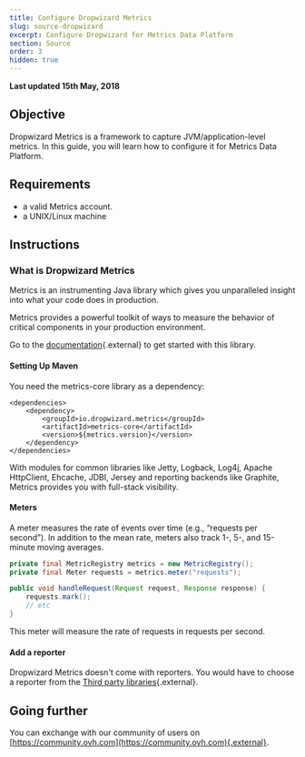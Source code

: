 ```yaml
---
title: Configure Dropwizard Metrics
slug: source-dropwizard
excerpt: Configure Dropwizard for Metrics Data Platform
section: Source
order: 3
hidden: true
---
```

**Last updated 15th May, 2018**

## Objective

Dropwizard Metrics is a framework to capture JVM/application-level metrics. In this guide, you will learn how to configure it for Metrics Data Platform.

## Requirements

- a valid Metrics account.
- a UNIX/Linux machine

## Instructions

### What is Dropwizard Metrics

Metrics is an instrumenting Java library which gives you unparalleled insight into what your code does in production.

Metrics provides a powerful toolkit of ways to measure the behavior of critical components in your production environment.

Go to the [documentation](http://metrics.dropwizard.io/4.0.0/index.html){.external} to get started with this library.


#### Setting Up Maven

You need the metrics-core library as a dependency:

```pre
<dependencies>
    <dependency>
        <groupId>io.dropwizard.metrics</groupId>
        <artifactId>metrics-core</artifactId>
        <version>${metrics.version}</version>
    </dependency>
</dependencies>
```

With modules for common libraries like Jetty, Logback, Log4j, Apache HttpClient, Ehcache, JDBI, Jersey and reporting backends like Graphite, Metrics provides you with full-stack visibility.

#### Meters

A meter measures the rate of events over time (e.g., “requests per second”). In addition to the mean rate, meters also track 1-, 5-, and 15-minute moving averages.

```java
private final MetricRegistry metrics = new MetricRegistry();
private final Meter requests = metrics.meter("requests");

public void handleRequest(Request request, Response response) {
    requests.mark();
    // etc
}
```

This meter will measure the rate of requests in requests per second.

#### Add a reporter

Dropwizard Metrics doesn't come with reporters. You would have to choose a reporter from the [Third party libraries](http://metrics.dropwizard.io/4.0.0/manual/third-party.html){.external}.

## Going further

You can exchange with our community of users on [https://community.ovh.com](https://community.ovh.com){.external}.